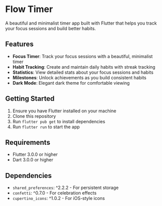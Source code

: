 # Flow Timer

A beautiful and minimalist timer app built with Flutter that helps you track your focus sessions and build better habits.

## Features

- **Focus Timer**: Track your focus sessions with a beautiful, minimalist timer
- **Habit Tracking**: Create and maintain daily habits with streak tracking
- **Statistics**: View detailed stats about your focus sessions and habits
- **Milestones**: Unlock achievements as you build consistent habits
- **Dark Mode**: Elegant dark theme for comfortable viewing

## Getting Started

1. Ensure you have Flutter installed on your machine
2. Clone this repository
3. Run `flutter pub get` to install dependencies
4. Run `flutter run` to start the app

## Requirements

- Flutter 3.0.0 or higher
- Dart 3.0.0 or higher

## Dependencies

- `shared_preferences`: ^2.2.2 - For persistent storage
- `confetti`: ^0.7.0 - For celebration effects
- `cupertino_icons`: ^1.0.2 - For iOS-style icons
